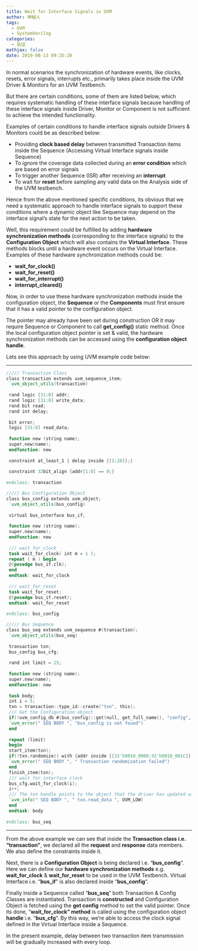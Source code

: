 ```yaml
---
title: Wait for Interface Signals in UVM
author: 神秘人
tags:
  - UVM
  - SystemVerilog
categories:
  - 验证
mathjax: false
date: 2019-08-13 09:35:20
---
```


In normal scenarios the synchronization of hardware events, like clocks, resets, error signals, interrupts etc., primarily takes place inside the UVM Driver & Monitors for an UVM Testbench.

But there are certain conditions, some of them are listed below, which requires systematic handling of these interface signals because handling of these interface signals inside Driver, Monitor or Component is not sufficient to achieve the intended functionality.

Examples of certain conditions to handle interface signals outside Drivers & Monitors could be as described below:

- Providing **clock based delay** between transmitted Transaction items inside the Sequence (Accessing Virtual Interface signals inside Sequence)
- To ignore the coverage data collected during an **error condition** which are based on error signals
- To trigger another Sequence (ISR) after receiving an **interrupt**
- To wait for **reset** before sampling any valid data on the Analysis side of the UVM testbench.

Hence from the above mentioned specific conditions, its obvious that we need a systematic approach to handle interface signals to support these conditions where a dynamic object like Sequence may depend on the interface signal’s state for the next action to be taken.

Well, this requirement could be fulfilled by adding  **hardware synchronization methods** (corresponding to the interface signals) to the **Configuration Object** which will also contains the **Virtual Interface**. These methods blocks until a hardware event occurs on the Virtual Interface. Examples of these hardware synchronization methods could be:

- **wait_for_clock()**
- **wait_for_reset()**
- **wait_for_interrupt()**
- **interrupt_cleared()**

Now, in order to use these hardware synchronization methods inside the configuration object, the **Sequence** or the **Components** must first ensure that it has a valid pointer to the configuration object.

The pointer may already have been set during construction OR it may require Sequence or Component to call **get_config()** static method. Once the local configuration object pointer is set & valid, the hardware synchronization methods can be accessed using the **configuration object handle**.

Lets see this approach by using UVM example code below:

------

```verilog 
///// Transaction Class
class transaction extends uvm_sequence_item;
 `uvm_object_utils(transaction)
 
 rand logic [31:0] addr;
 rand logic [31:0] write_data;
 rand bit read;
 rand int delay;
 
 bit error;
 logic [31:0] read_data;
 
 function new (string name);
 super.new(name);
 endfunction: new
 
 constraint at_least_1 { delay inside {[1:20]};}
 
 constraint 32bit_align {addr[1:0] == 0;}
 
endclass: transaction

///// Bus Configuration Object
class bus_config extends uvm_object;
 `uvm_object_utils(bus_config)
 
 virtual bus_interface bus_if;
 
 function new (string name);
 super.new(name);
 endfunction: new
 
 /// wait_for_clock
 task wait_for_clock( int m = 1 );
 repeat ( m ) begin
 @(posedge bus_if.clk);
 end
 endtask: wait_for_clock
 
 /// wait_for_reset
 task wait_for_reset;
 @(posedge bus_if.reset);
 endtask: wait_for_reset
 
endclass: bus_config

///// Bus Sequence
class bus_seq extends uvm_sequence #(transaction);
 `uvm_object_utils(bus_seq)
 
 transaction txn;
 bus_config bus_cfg;
 
 rand int limit = 25;
 
 function new (string name);
 super.new(name);
 endfunction: new
 
 task body;
 int i = 5;
 txn = transaction::type_id::create("txn", this);
 /// Get the Configuration object
 if(!uvm_config_db #(bus_config)::get(null, get_full_name(), "config", bus_cfg)) begin
 `uvm_error(" SEQ BODY ", "bus_config is not found")
 end
 
 repeat (limit)
 begin
 start_item(txn);
 if(!txn.randomize() with {addr inside {[32'h0010_0000:32'h0010_001C]};}) begin
 `uvm_error(" SEQ BODY ", " Transaction randomization failed")
 end
 finish_item(txn);
 /// wait for interface clock
 bus_cfg.wait_for_clock(i);
 i++;
 /// The txn handle points to the object that the driver has updated with response data
 `uvm_info(" SEQ BODY ", " txn.read_data ", UVM_LOW)
 end
 endtask: body
 
endclass: bus_seq
```

------

From the above example we can see that inside the **Transaction class i.e. “transaction”**, we declared all the **request** and **response** data members. We also define the constraints inside it.

Next, there is a **Configuration Object** is being declared i.e. “**bus_config**“. Here we can define our **hardware synchronization methods** e.g. **wait_for_clock** & **wait_for_reset** to be used in the UVM Testbench. Virtual Interface i.e. “**bus_if**” is also declared inside “**bus_config**“.

Finally inside a Sequence called “**bus_seq**” both Transaction & Config Classes are instantiated. Transaction is **constructed** and Configuration Object is fetched using the **get config** method to set the valid pointer. Once its done, “**wait_for_clock” method** is called using the configuration object **handle** i.e. “**bus_cfg**“. By this way, we’re able to access the clock signal defined in the Virtual Interface inside a Sequence.

In the present example, delay between two transaction item transmission will be gradually increased with every loop.